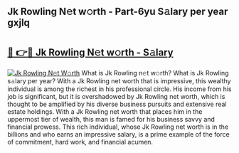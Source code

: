 ## Jk Rowling N𝚎t w𝚘rth - Part-6yu S𝚊lary per year gxjlq

# <h2><a href="http://gc3n7t.nevu.top/?p=Jk+Rowling">🔗 👉🔴 Jk Rowling N𝚎t w𝚘rth - S𝚊lary</a></h2>

[![Jk Rowling N𝚎t W𝚘rth](https://i.imgur.com/Oavwk0R.jpeg)](http://gc3n7t.nevu.top/?p=Jk+Rowling)
What is Jk Rowling n𝚎t w𝚘rth? What is Jk Rowling s𝚊lary per year?
With a Jk Rowling net worth that is impressive, this wealthy individual is among the richest in his professional circle. His income from his job is significant, but it is overshadowed by Jk Rowling net worth, which is thought to be amplified by his diverse business pursuits and extensive real estate holdings. With a Jk Rowling net worth that places him in the uppermost tier of wealth, this man is famed for his business savvy and financial prowess. This rich individual, whose Jk Rowling net worth is in the billions and who earns an impressive salary, is a prime example of the force of commitment, hard work, and financial acumen.
